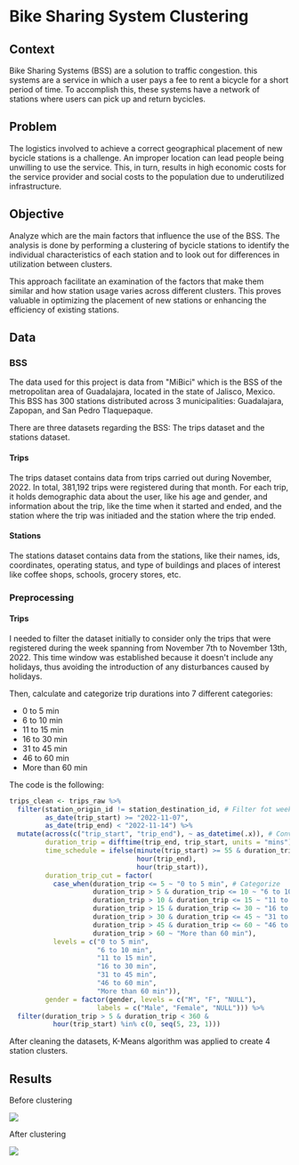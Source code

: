 # Bike Sharing System Clustering

## Context

Bike Sharing Systems (BSS) are a solution to traffic congestion. this systems are a service in which a user pays a fee to rent a bicycle for a short period of time. To accomplish this, these systems have a network of stations where users can pick up and return bycicles. 

## Problem

The logistics involved to achieve a correct geographical placement of new bycicle stations is a challenge. An improper location can lead people being unwilling to use the service. This, in turn, results in high economic costs for the service provider and social costs to the population due to underutilized infrastructure.

## Objective 

Analyze which are the main factors that influence the use of the BSS. The analysis is done by performing a clustering of bycicle stations to identify the individual characteristics of each station and to look out for differences in utilization between clusters. 

This approach facilitate an examination of the factors that make them similar and how station usage varies across different clusters. This proves valuable in optimizing the placement of new stations or enhancing the efficiency of existing stations.

## Data

### BSS 

The data used for this project is data from "MiBici" which is the BSS of the metropolitan area of Guadalajara, located in the state of Jalisco, Mexico. This BSS has 300 stations distributed across 3 municipalities: Guadalajara, Zapopan, and San Pedro Tlaquepaque.

There are three datasets regarding the BSS: The trips dataset and the stations dataset.

#### Trips

The trips dataset contains data from trips carried out during November, 2022. In total, 381,192 trips were registered during that month. For each trip, it holds demographic data about the user, like his age and gender, and information about the trip, like the time when it started and ended, and the station where the trip was initiaded and the station where the trip ended. 

#### Stations

The stations dataset contains data from the stations, like their names, ids, coordinates, operating status, and type of buildings and places of interest like coffee shops, schools, grocery stores, etc.

### Preprocessing

#### Trips

I needed to filter the dataset initially to consider only the trips that were registered during the week spanning from November 7th to November 13th, 2022. This time window was established because it doesn't include any holidays, thus avoiding the introduction of any disturbances caused by holidays.

Then, calculate and categorize trip durations into 7 different categories:

- 0 to 5 min
- 6 to 10 min
- 11 to 15 min
- 16 to 30 min
- 31 to 45 min
- 46 to 60 min
- More than 60 min

The code is the following:

```R
trips_clean <- trips_raw %>%
  filter(station_origin_id != station_destination_id, # Filter fot week span
         as_date(trip_start) >= "2022-11-07",
         as_date(trip_end) < "2022-11-14") %>%
  mutate(across(c("trip_start", "trip_end"), ~ as_datetime(.x)), # Convert to date
         duration_trip = difftime(trip_end, trip_start, units = "mins"), 
         time_schedule = ifelse(minute(trip_start) >= 55 & duration_trip > 5, 
                                hour(trip_end), 
                                hour(trip_start)), 
         duration_trip_cut = factor(
           case_when(duration_trip <= 5 ~ "0 to 5 min", # Categorize
                     duration_trip > 5 & duration_trip <= 10 ~ "6 to 10 min",
                     duration_trip > 10 & duration_trip <= 15 ~ "11 to 15 min",
                     duration_trip > 15 & duration_trip <= 30 ~ "16 to 30 min",
                     duration_trip > 30 & duration_trip <= 45 ~ "31 to 45 min",
                     duration_trip > 45 & duration_trip <= 60 ~ "46 to 60 min", 
                     duration_trip > 60 ~ "More than 60 min"), 
           levels = c("0 to 5 min", 
                      "6 to 10 min", 
                      "11 to 15 min", 
                      "16 to 30 min", 
                      "31 to 45 min", 
                      "46 to 60 min", 
                      "More than 60 min")),
         gender = factor(gender, levels = c("M", "F", "NULL"), 
                      labels = c("Male", "Female", "NULL"))) %>%
  filter(duration_trip > 5 & duration_trip < 360 &
           hour(trip_start) %in% c(0, seq(5, 23, 1)))
```

After cleaning the datasets, K-Means algorithm was applied to create 4 station clusters.

## Results 

Before clustering

![](https://github.com/erickfama/mibici/tree/main/figs/1_dist_estaciones.png)

After clustering

![](https://github.com/erickfama/mibici/tree/main/figs/7_estaciones_cluster.png)

![]()